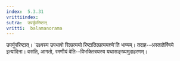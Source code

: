 ```yaml
---
index:  5.3.31
vrittiindex: 
sutra:  उपर्युपरिष्टात्
vritti:  balamanorama 
---
```


उपर्युपरिष्टात्। `उध्र्वस्य उपभावो रिल्प्रत्ययो रिष्टातिल्प्रत्ययश्चे'ति भाष्यम्। तदाह--अस्तातेर्विषये इत्यादिना। वसति, आगतो, रमणीयं वेति--विभक्तित्रयस्य यथासङ्ख्यमुदाहरणम्। 

